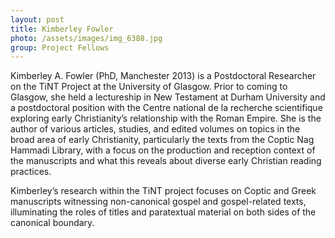 ```yaml
---
layout: post
title: Kimberley Fowler
photo: /assets/images/img_6388.jpg
group: Project Fellows
---
```

Kimberley A. Fowler (PhD, Manchester 2013) is a Postdoctoral Researcher on the TiNT Project at the University of Glasgow. Prior to coming to Glasgow, she held a lectureship in New Testament at Durham University and a postdoctoral position with the Centre national de la recherche scientifique exploring early Christianity’s relationship with the Roman Empire. She is the author of various articles, studies, and edited volumes on topics in the broad area of early Christianity, particularly the texts from the Coptic Nag Hammadi Library, with a focus on the production and reception context of the manuscripts and what this reveals about diverse early Christian reading practices.

Kimberley’s research within the TiNT project focuses on Coptic and Greek manuscripts witnessing non-canonical gospel and gospel-related texts, illuminating the roles of titles and paratextual material on both sides of the canonical boundary.